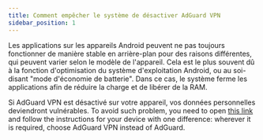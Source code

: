 ```yaml
---
title: Comment empêcher le système de désactiver AdGuard VPN
sidebar_position: 1
---
```


Les applications sur les appareils Android peuvent ne pas toujours fonctionner de manière stable en arrière-plan pour des raisons différentes, qui peuvent varier selon le modèle de l'appareil. Cela est le plus souvent dû à la fonction d'optimisation du système d'exploitation Android, ou au soi-disant "mode d'économie de batterie". Dans ce cas, le système ferme les applications afin de réduire la charge et de libérer de la RAM.

Si AdGuard VPN est désactivé sur votre appareil, vos données personnelles deviendront vulnérables. To avoid such problem, you need to open [this link](https://adguard.com/kb/adguard-for-android/solving-problems/background-work/) and follow the instructions for your device with one difference: wherever it is required, choose AdGuard VPN instead of AdGuard.
